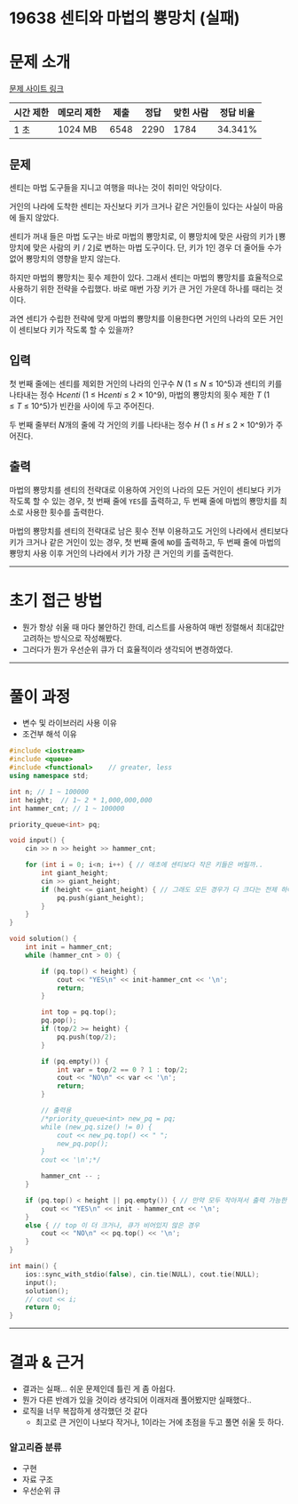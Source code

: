 # 19638 센티와 마법의 뿅망치 (실패)

# 문제 소개

[문제 사이트 링크](https://www.acmicpc.net/problem/19638)

| 시간 제한 | 메모리 제한 | 제출 | 정답 | 맞힌 사람 | 정답 비율 |
| --- | --- | --- | --- | --- | --- |
| 1 초 | 1024 MB | 6548 | 2290 | 1784 | 34.341% |

## 문제

센티는 마법 도구들을 지니고 여행을 떠나는 것이 취미인 악당이다.

거인의 나라에 도착한 센티는 자신보다 키가 크거나 같은 거인들이 있다는 사실이 마음에 들지 않았다.

센티가 꺼내 들은 마법 도구는 바로 마법의 뿅망치로, 이 뿅망치에 맞은 사람의 키가 ⌊뿅망치에 맞은 사람의 키 / 2⌋로 변하는 마법 도구이다. 단, 키가 1인 경우 더 줄어들 수가 없어 뿅망치의 영향을 받지 않는다.

하지만 마법의 뿅망치는 횟수 제한이 있다. 그래서 센티는 마법의 뿅망치를 효율적으로 사용하기 위한 전략을 수립했다. 바로 매번 가장 키가 큰 거인 가운데 하나를 때리는 것이다.

과연 센티가 수립한 전략에 맞게 마법의 뿅망치를 이용한다면 거인의 나라의 모든 거인이 센티보다 키가 작도록 할 수 있을까?

## 입력

첫 번째 줄에는 센티를 제외한 거인의 나라의 인구수 *N* (1 ≤ *N* ≤ 10^5)과 센티의 키를 나타내는 정수 H*centi* (1 ≤ H*centi* ≤ 2 × 10^9), 마법의 뿅망치의 횟수 제한 *T* (1 ≤ *T* ≤ 10^5)가 빈칸을 사이에 두고 주어진다.

두 번째 줄부터 *N*개의 줄에 각 거인의 키를 나타내는 정수 *H* (1 ≤ *H* ≤ 2 × 10^9)가 주어진다.

## 출력

마법의 뿅망치를 센티의 전략대로 이용하여 거인의 나라의 모든 거인이 센티보다 키가 작도록 할 수 있는 경우, 첫 번째 줄에 `YES`를 출력하고, 두 번째 줄에 마법의 뿅망치를 최소로 사용한 횟수를 출력한다.

마법의 뿅망치를 센티의 전략대로 남은 횟수 전부 이용하고도 거인의 나라에서 센티보다 키가 크거나 같은 거인이 있는 경우, 첫 번째 줄에 `NO`를 출력하고, 두 번째 줄에 마법의 뿅망치 사용 이후 거인의 나라에서 키가 가장 큰 거인의 키를 출력한다.

---

# 초기 접근 방법

- 뭔가 항상 쉬울 때 마다 불안하긴 한데, 리스트를 사용하여 매번 정렬해서 최대값만 고려하는 방식으로 작성해봤다.
- 그러다가 뭔가 우선순위 큐가 더 효율적이라 생각되어 변경하였다.

---

# 풀이 과정

- 변수 및 라이브러리 사용 이유
- 조건부 해석 이유

```cpp
#include <iostream>
#include <queue>
#include <functional>    // greater, less
using namespace std;

int n; // 1 ~ 100000
int height;  // 1~ 2 * 1,000,000,000
int hammer_cnt; // 1 ~ 100000

priority_queue<int> pq;

void input() {
    cin >> n >> height >> hammer_cnt;

    for (int i = 0; i<n; i++) { // 애초에 센티보다 작은 키들은 버릴까..
        int giant_height;
        cin >> giant_height;
        if (height <= giant_height) { // 그래도 모든 경우가 다 크다는 전제 하에
            pq.push(giant_height);
        }
    }
}

void solution() {
    int init = hammer_cnt;
    while (hammer_cnt > 0) {

        if (pq.top() < height) {
            cout << "YES\n" << init-hammer_cnt << '\n';
            return;
        }

        int top = pq.top();
        pq.pop();
        if (top/2 >= height) {
            pq.push(top/2);
        }

        if (pq.empty()) {
            int var = top/2 == 0 ? 1 : top/2;
            cout << "NO\n" << var << '\n';
            return;
        }

        // 출력용
        /*priority_queue<int> new_pq = pq;
        while (new_pq.size() != 0) {
            cout << new_pq.top() << " ";
            new_pq.pop();
        }
        cout << '\n';*/

        hammer_cnt -- ;
    }

    if (pq.top() < height || pq.empty()) { // 만약 모두 작아져서 출력 가능한 경우
        cout << "YES\n" << init - hammer_cnt << '\n';
    }
    else { // top 이 더 크거나, 큐가 비어있지 않은 경우
        cout << "NO\n" << pq.top() << '\n';
    }
}

int main() {
    ios::sync_with_stdio(false), cin.tie(NULL), cout.tie(NULL);
    input();
    solution();
    // cout << i;
    return 0;
}

```

---

# 결과 & 근거

- 결과는 실패… 쉬운 문제인데 틀린 게 좀 아쉽다.
- 뭔가 다른 반례가 있을 것이라 생각되어 이래저래 풀어봤지만 실패했다..
- 로직을 너무 복잡하게 생각했던 것 같다
    - 최고로 큰 거인이 나보다 작거나, 1이라는 거에 초점을 두고 풀면 쉬울 듯 하다.

### 알고리즘 분류

- 구현
- 자료 구조
- 우선순위 큐